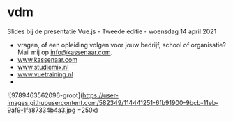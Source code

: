 # vdm
Slides bij de presentatie Vue.js - Tweede editie - woensdag 14 april 2021

- vragen, of een opleiding volgen voor jouw bedrijf, school of organisatie? Mail mij op info@kassenaar.com.
- www.kassenaar.com
- www.studiemix.nl
- www.vuetraining.nl
- 
![9789463562096-groot](https://user-images.githubusercontent.com/582349/114441251-6fb91900-9bcb-11eb-9af9-1fa87334b4a3.jpg =250x)
